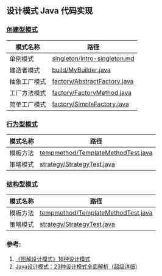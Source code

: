 ## 设计模式 Java 代码实现

### [创建型模式](src/com/design/pattern/creation/intro-creational-pattern.md)

| 模式名称   | 路径                                                         |
| ---------- | ------------------------------------------------------------ |
| 单例模式   | [singleton/intro-singleton.md](singleton/intro-singleton.md) |
| 建造者模式 | [build/MyBuilder.java](build/MyBuilder.java)  |
| 抽象工厂模式 | [factory/AbstractFactory.java](factory/AbstractFactory.java) |
| 工厂方法模式 | [factory/FactoryMethod.java](factory/FactoryMethod.java) |
| 简单工厂模式 | [factory/SimpleFactory.java](factory/SimpleFactory.java) |



### [行为型模式](src/com/design/pattern/behavior/intro-behavior-pattern.md)

| 模式名称   | 路径                                                         |
| ---------- | ------------------------------------------------------------ |
|模板方法 |[tempmethod/TemplateMethodTest.java](tempmethod/TemplateMethodTest.java)|
|策略模式 |[strategy/StrategyTest.java](strategy/StrategyTest.java)|


### [结构型模式](src/com/design/pattern/structure/intro-structure-pattern.md)
| 模式名称   | 路径                                                         |
| ---------- | ------------------------------------------------------------ |
|模板方法 |[tempmethod/TemplateMethodTest.java](tempmethod/TemplateMethodTest.java)|
|策略模式 |[strategy/StrategyTest.java](strategy/StrategyTest.java)|


### 参考:
1. [《图解设计模式》16种设计模式](https://design-patterns.readthedocs.io/zh_CN/latest/)
2. [Java设计模式：23种设计模式全面解析（超级详细) ](http://c.biancheng.net/design_pattern/)

